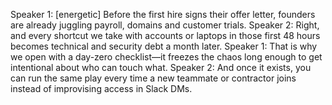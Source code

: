 Speaker 1: [energetic] Before the first hire signs their offer letter, founders are already juggling payroll, domains and customer trials.
Speaker 2: Right, and every shortcut we take with accounts or laptops in those first 48 hours becomes technical and security debt a month later.
Speaker 1: That is why we open with a day-zero checklist—it freezes the chaos long enough to get intentional about who can touch what.
Speaker 2: And once it exists, you can run the same play every time a new teammate or contractor joins instead of improvising access in Slack DMs.
